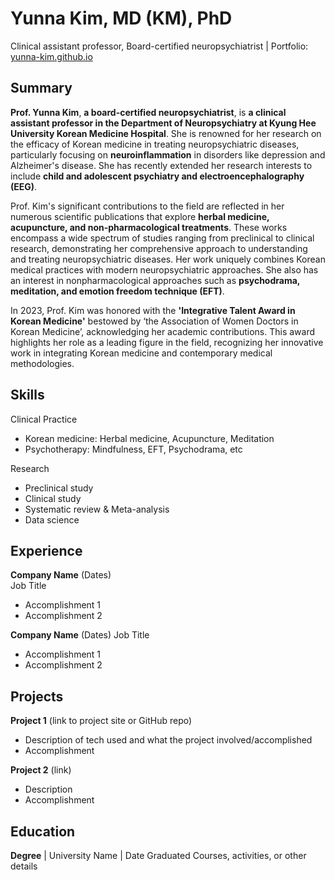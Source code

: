 # Yunna Kim, MD (KM), PhD
Clinical assistant professor, Board-certified neuropsychiatrist | Portfolio: [yunna-kim.github.io](https://yunna-kim.github.io/)

## Summary
**Prof. Yunna Kim**, **a board-certified neuropsychiatrist**, is **a clinical assistant professor in the Department of Neuropsychiatry at Kyung Hee University Korean Medicine Hospital**. She is renowned for her research on the efficacy of Korean medicine in treating neuropsychiatric diseases, particularly focusing on **neuroinflammation** in disorders like depression and Alzheimer's disease. She has recently extended her research interests to include **child and adolescent psychiatry and electroencephalography (EEG)**. 

Prof. Kim's significant contributions to the field are reflected in her numerous scientific publications that explore **herbal medicine, acupuncture, and non-pharmacological treatments**. These works encompass a wide spectrum of studies ranging from preclinical to clinical research, demonstrating her comprehensive approach to understanding and treating neuropsychiatric diseases. Her work uniquely combines Korean medical practices with modern neuropsychiatric approaches. She also has an interest in nonpharmacological approaches such as **psychodrama, meditation, and emotion freedom technique (EFT)**. 

In 2023, Prof. Kim was honored with the **'Integrative Talent Award in Korean Medicine'** bestowed by ‘the Association of Women Doctors in Korean Medicine’, acknowledging her academic contributions. This award highlights her role as a leading figure in the field, recognizing her innovative work in integrating Korean medicine and contemporary medical methodologies.


## Skills
Clinical Practice 
- Korean medicine: Herbal medicine, Acupuncture, Meditation
- Psychotherapy: Mindfulness, EFT, Psychodrama, etc

Research
- Preclinical study
- Clinical study
- Systematic review & Meta-analysis
- Data science

## Experience
**Company Name** (Dates)   
Job Title
- Accomplishment 1
- Accomplishment 2  

**Company Name** (Dates)
Job Title
- Accomplishment 1
- Accomplishment 2

## Projects
**Project 1** (link to project site or GitHub repo)  
- Description of tech used and what the project involved/accomplished
- Accomplishment 

**Project 2** (link)
- Description 
- Accomplishment

## Education
**Degree** | University Name | Date Graduated
Courses, activities, or other details
